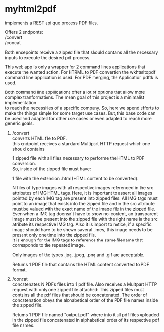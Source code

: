# myhtml2pdf

implements a REST api que process PDF files.  
  
Offers 2 endponts:  
/convert  
/concat  

Both endepoints receive a zipped file that should contains all the necessary inputs
to execute the desired pdf process.  
  
This web app is only a wrapper for 2 command lines applications that execute the wanted action.
For HTRML to PDF convertion the wkhtmltopdf command line application is used.
For PDF merging, the Application pdftk is used.

Both command line appllications offer a lot of options that allow more complex tranformations.
The mean goal of this project is a minimalist implementation  
to reach the necessities of a specific company.
So, here we spend efforts to make the things simple for some target use cases.
But, this base code can be used and adapted for other use cases or even
adapted to reach more generic goals. 


1. /convert  
   converts HTML file to PDF.  
   this endpoint receives a standard Multipart HTTP request which one should contains  
   
   1 zipped file with all files necessary to performe the HTML to PDF conversion.  
   So, inside of the zipped file must have:  

   1 file with the extension .html (HTML content to be converted).  
   
   N files of type images with all respective images referenced in the src attributes of IMG HTML tags.
   Here, it is important to assert all images pointed by each IMG tag are present into zipped files.
   All IMG tags must point to an image that exists into the zipped file and in the src attribute must
   be valued with the exact name of the image file in the zipped file.
   Even when a IMG tag doensn't have to show no-content, an transparent image must be present into
   the zipped file with the right name in the src atribute its respective IMG tag.
   Also it is import to notice, if a specific image should have to be shown saveral times, this image needs to be present
   only one time into the zipped file.  
   It is enough for the IMG tags to reference the same filename that corresponds to the repeated image.  

   Only images of the types .jpg, .jpeg, .png and .gif are acceptable.

   Returns 1 PDF file that contains the HTML content converted to PDF format.

2. /concat  
   concatenates N PDFs files into 1 pdf file.
   Also receives a Multpart HTTP request with only one zipped file attached:
   This zipped files must contains all the pdf files that should be concatenated.
   The order of concatenation obeys the alphabetical order of the PDF file names inside the zipped file.

   Returns 1 PDF file named "output.pdf" where into it all pdf files uploaded in the zipped file
   concatenated in alphabetical order of its respective pdf file names.